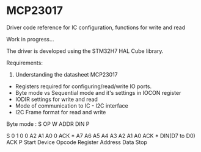 # MCP23017
Driver code reference for IC configuration, functions for write and read

Work in progress...

The driver is developed using the STM32H7 HAL Cube library.

Requirements:

1. Understanding the datasheet MCP23017

  - Registers required for configuring/read/write IO ports.
  - Byte mode vs Sequential mode and it's settings in IOCON register
  - IODIR settings for write and read
  - Mode of communication to IC - I2C interface
  - I2C Frame format for read and write
  
Byte mode :  S OP W ADDR DIN P

S         0 1 0 0 A2 A1 A0 0 ACK  * A7 A6 A5 A4 A3 A2 A1 A0 ACK *  DIN(D7 to D0) ACK    P
Start         Device Opcode              Register Address             Data              Stop

